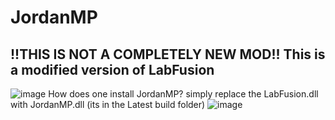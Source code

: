 # JordanMP
!!THIS IS NOT A COMPLETELY NEW MOD!!
This is a modified version of LabFusion
---------------------------------------------------------------------------------------------------------------------------------------------------------------------
![image](https://user-images.githubusercontent.com/114375799/226077957-48c9e797-eb12-4409-b3ee-42ad4edc5fb7.png)
How does one install JordanMP?
simply replace the LabFusion.dll with JordanMP.dll (its in the Latest build folder)
![image](https://user-images.githubusercontent.com/114375799/226077957-48c9e797-eb12-4409-b3ee-42ad4edc5fb7.png)
